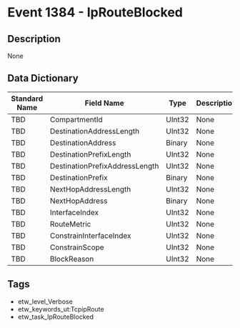 # Event 1384 - IpRouteBlocked

## Description
None

## Data Dictionary
|Standard Name|Field Name|Type|Description|Sample Value|
|---|---|---|---|---|
|TBD|CompartmentId|UInt32|None|`None`|
|TBD|DestinationAddressLength|UInt32|None|`None`|
|TBD|DestinationAddress|Binary|None|`None`|
|TBD|DestinationPrefixLength|UInt32|None|`None`|
|TBD|DestinationPrefixAddressLength|UInt32|None|`None`|
|TBD|DestinationPrefix|Binary|None|`None`|
|TBD|NextHopAddressLength|UInt32|None|`None`|
|TBD|NextHopAddress|Binary|None|`None`|
|TBD|InterfaceIndex|UInt32|None|`None`|
|TBD|RouteMetric|UInt32|None|`None`|
|TBD|ConstrainInterfaceIndex|UInt32|None|`None`|
|TBD|ConstrainScope|UInt32|None|`None`|
|TBD|BlockReason|UInt32|None|`None`|

## Tags
* etw_level_Verbose
* etw_keywords_ut:TcpipRoute
* etw_task_IpRouteBlocked